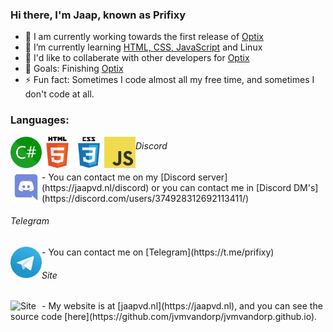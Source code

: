 ### Hi there, I'm Jaap, known as Prifixy

- 🔭 I am currently working towards the first release of [Optix](https://jaapvd.nl#optix)
- 🌱 I’m currently learning [HTML, CSS, JavaScript](https://jaapvd.nl) and Linux
- 👯 I'd like to collaberate with other developers for [Optix](https://jaapvd.nl#optix)
- 🥅 Goals: Finishing [Optix](https://jaapvd.nl#optix)
- ⚡ Fun fact: Sometimes I code almost all my free time, and sometimes I don't code at all.


### Languages:

<img align="left" alt="C#" width="50px" src="https://raw.githubusercontent.com/github/explore/80688e429a7d4ef2fca1e82350fe8e3517d3494d/topics/csharp/csharp.png" />
<img align="left" alt="HTML" width="50px" src="https://raw.githubusercontent.com/github/explore/80688e429a7d4ef2fca1e82350fe8e3517d3494d/topics/html/html.png" />
<img align="left" alt="CSS" width="50px" src="https://raw.githubusercontent.com/github/explore/80688e429a7d4ef2fca1e82350fe8e3517d3494d/topics/css/css.png" />
<img align="left" alt="JavaScript" width="50px" src="https://raw.githubusercontent.com/github/explore/80688e429a7d4ef2fca1e82350fe8e3517d3494d/topics/javascript/javascript.png" />


###                                                                                                                                                                                                    

###### Discord
<img align="left" alt="Discord" width="50px" src="https://raw.githubusercontent.com/github/explore/80688e429a7d4ef2fca1e82350fe8e3517d3494d/topics/discord/discord.png" />
- You can contact me on my [Discord server](https://jaapvd.nl/discord) or you can contact me in [Discord DM's](https://discord.com/users/374928312692113411/)

###### Telegram
<img align="left" alt="Telegram" width="50px" src="https://raw.githubusercontent.com/github/explore/80688e429a7d4ef2fca1e82350fe8e3517d3494d/topics/telegram/telegram.png" />
- You can contact me on [Telegram](https://t.me/prifixy)                                                                                                                        

###### Site
<img align="left" alt="Site" width="50px" src="https://avatars.githubusercontent.com/u/71439375" />
- My website is at [jaapvd.nl](https://jaapvd.nl), and you can see the source code [here](https://github.com/jvmvandorp/jvmvandorp.github.io).
